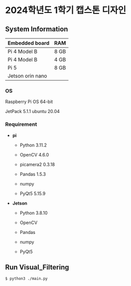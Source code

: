 # 2024학년도 1학기 캡스톤 디자인


## System Information

|Embedded board|RAM|
|---|---|
|Pi 4 Model B|8 GB|
|Pi 4 Model B|4 GB|
|Pi 5|8 GB|
|Jetson orin nano||

### OS

Raspberry Pi OS 64-bit

JetPack 5.1.1 ubuntu 20.04


### Requirement
* **pi**

  * Python 3.11.2

  * OpenCV 4.6.0

  * picamera2 0.3.18

  * Pandas 1.5.3

  * numpy

  * PyQt5 5.15.9


* **Jetson**

  * Python 3.8.10

  * OpenCV

  * Pandas

  * numpy

  * PyQt5


## Run Visual_Filtering

   ```bash
   $ python3 ./main.py
   ```
